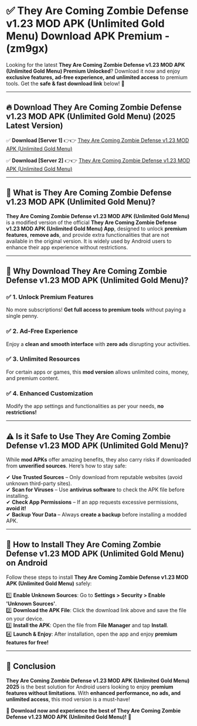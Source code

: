 
# ✅ They Are Coming Zombie Defense v1.23 MOD APK (Unlimited Gold Menu) Download APK Premium -  (zm9gx) 

Looking for the latest **They Are Coming Zombie Defense v1.23 MOD APK (Unlimited Gold Menu) Premium Unlocked**? Download it now and enjoy **exclusive features, ad-free experience, and unlimited access** to premium tools. Get the **safe & fast download link** below! 🚀

---

## 🔥 Download They Are Coming Zombie Defense v1.23 MOD APK (Unlimited Gold Menu) (2025 Latest Version)

✅ **Download [Server 1]** 👉👉 [They Are Coming Zombie Defense v1.23 MOD APK (Unlimited Gold Menu) ](https://apkcomod.com?title=They_Are_Coming_Zombie_Defense_v1.23_MOD_APK_(Unlimited_Gold_Menu))  

✅ **Download [Server 2]** 👉👉 [They Are Coming Zombie Defense v1.23 MOD APK (Unlimited Gold Menu) ](https://apkcomod.com?title=They_Are_Coming_Zombie_Defense_v1.23_MOD_APK_(Unlimited_Gold_Menu))  


---

## 📌 What is They Are Coming Zombie Defense v1.23 MOD APK (Unlimited Gold Menu)?

**They Are Coming Zombie Defense v1.23 MOD APK (Unlimited Gold Menu)** is a modified version of the official **They Are Coming Zombie Defense v1.23 MOD APK (Unlimited Gold Menu) App**, designed to unlock **premium features**, **remove ads**, and provide extra functionalities that are not available in the original version. It is widely used by Android users to enhance their app experience without restrictions.

---

## 🌟 Why Download They Are Coming Zombie Defense v1.23 MOD APK (Unlimited Gold Menu)?

### ✅ 1. Unlock Premium Features
No more subscriptions! **Get full access to premium tools** without paying a single penny.

### ✅ 2. Ad-Free Experience
Enjoy a **clean and smooth interface** with **zero ads** disrupting your activities.

### ✅ 3. Unlimited Resources
For certain apps or games, this **mod version** allows unlimited coins, money, and premium content.

### ✅ 4. Enhanced Customization
Modify the app settings and functionalities as per your needs, **no restrictions!**

---

## ⚠️ Is it Safe to Use They Are Coming Zombie Defense v1.23 MOD APK (Unlimited Gold Menu)?

While **mod APKs** offer amazing benefits, they also carry risks if downloaded from **unverified sources**. Here’s how to stay safe:

✔ **Use Trusted Sources** – Only download from reputable websites (avoid unknown third-party sites).  
✔ **Scan for Viruses** – Use **antivirus software** to check the APK file before installing.  
✔ **Check App Permissions** – If an app requests excessive permissions, **avoid it!**  
✔ **Backup Your Data** – Always **create a backup** before installing a modded APK.

---

## 📲 How to Install They Are Coming Zombie Defense v1.23 MOD APK (Unlimited Gold Menu) on Android

Follow these steps to install **They Are Coming Zombie Defense v1.23 MOD APK (Unlimited Gold Menu)** safely:

1️⃣ **Enable Unknown Sources**: Go to **Settings > Security > Enable 'Unknown Sources'**.  
2️⃣ **Download the APK File**: Click the download link above and save the file on your device.  
3️⃣ **Install the APK**: Open the file from **File Manager** and tap **Install**.  
4️⃣ **Launch & Enjoy**: After installation, open the app and enjoy **premium features for free!**

---

## 🚀 Conclusion

**They Are Coming Zombie Defense v1.23 MOD APK (Unlimited Gold Menu) 2025** is the best solution for Android users looking to enjoy **premium features without limitations**. With **enhanced performance, no ads, and unlimited access**, this mod version is a must-have!

🔻 **Download now and experience the best of They Are Coming Zombie Defense v1.23 MOD APK (Unlimited Gold Menu)!** 🔻


